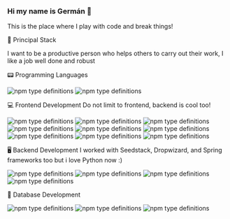 ### Hi my name is Germán 👋

This is the place where I play with code and break things!

🚀 Principal Stack

I want to be a productive person who helps others to carry out their work, I like a job well done and robust


📟 Programming Languages


<img alt="npm type definitions" src="https://img.shields.io/npm/types/typescript">
<img alt="npm type definitions" src="https://img.shields.io/static/v1?label=Python&message=Python&color=purple">

💻 Frontend Development
Do not limit to frontend, backend is cool too!

<img alt="npm type definitions" src="https://img.shields.io/static/v1?label=HTML5&message=HTML5&color=green">
<img alt="npm type definitions" src="https://img.shields.io/static/v1?label=CSS3&message=CSS3&color=red">
<img alt="npm type definitions" src="https://img.shields.io/static/v1?label=SASS&message=SASS&color=blue">
<img alt="npm type definitions" src="https://img.shields.io/static/v1?label=RxJS&message=RxJS&color=gray">
<img alt="npm type definitions" src="https://img.shields.io/static/v1?label=NodeJS&message=NodeJS&color=black">
<img alt="npm type definitions" src="https://img.shields.io/static/v1?label=JQUERY&message=JQUERY&color=blue">
<img alt="npm type definitions" src="https://img.shields.io/npm/types/typescript">
<img alt="npm type definitions" src="https://img.shields.io/static/v1?label=Angular&message=Angular&color=purple">
<img alt="npm type definitions" src="https://img.shields.io/static/v1?label=Ionic&message=Ionic&color=yellow">


🖥️ Backend Development
I worked with Seedstack, Dropwizard, and Spring frameworks too but i love Python now :)

<img alt="npm type definitions" src="https://img.shields.io/static/v1?label=Django&message=Django&color=white">

<img alt="npm type definitions" src="https://img.shields.io/static/v1?label=DjangoREST&message=DjangoREST&color=blue">

<img alt="npm type definitions" src="https://img.shields.io/static/v1?label=Python&message=Python&color=yellow">

<img alt="npm type definitions" src="https://img.shields.io/static/v1?label=Express.js&message=Express.js&color=red">


🔋 Database Development

<img alt="npm type definitions" src="https://img.shields.io/static/v1?label=Postgres&message=Postgres&color=blue">
<img alt="npm type definitions" src="https://img.shields.io/static/v1?label=MariaDB&message=MariaDB&color=white">
<img alt="npm type definitions" src="https://img.shields.io/static/v1?label=SQLites&message=SQLite&color=red">

